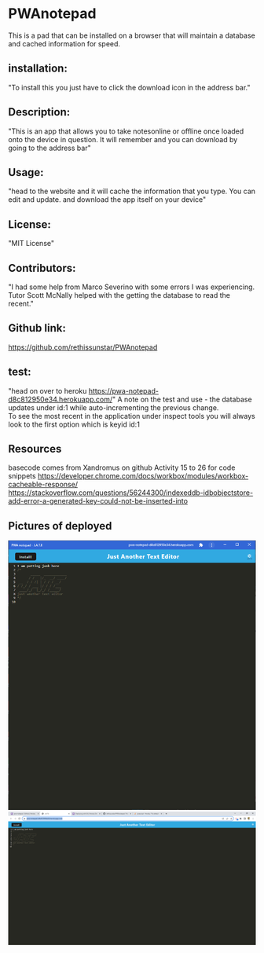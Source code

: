 # PWAnotepad
This is a pad that can be installed on a browser that will maintain a database and cached information for speed.

 ## installation: 
"To install this you just have to click the download icon in the address bar."

 ## Description: 
"This is an app that allows you to take notesonline or offline once loaded onto the device in question.  It will remember and you can download by going to the address bar"

 ## Usage: 
"head to the website and it will cache the information that you type.  You can  edit and update. and download the app itself on your device"

 ## License: 
"MIT License"

 ## Contributors: 
"I had some help from Marco Severino with some errors I was experiencing.  Tutor Scott McNally helped with the getting the database to read the recent."

 ## Github link: 
https://github.com/rethissunstar/PWAnotepad

 ## test: 
"head on over to heroku https://pwa-notepad-d8c812950e34.herokuapp.com/"
A note on the test and use - the database updates under id:1 while auto-incrementing the previous change.  
To see the most recent in the application under inspect tools you will always look to the first option which is keyid id:1

## Resources
basecode comes from Xandromus on github
Activity 15 to 26 for code snippets
https://developer.chrome.com/docs/workbox/modules/workbox-cacheable-response/
https://stackoverflow.com/questions/56244300/indexeddb-idbobjectstore-add-error-a-generated-key-could-not-be-inserted-into

## Pictures of deployed
<img src = "Develop/jate_dowloaded.png"><img>
<img src = "Develop/JATE.png"><img>

